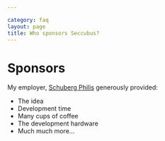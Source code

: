 ```yaml
---

category: faq
layout: page
title: Who sponsors Seccubus?
---
```

# Sponsors

My employer, [Schuberg Philis](http://www.schubergphilis.com) generously
provided:

  * The idea
  * Development time
  * Many cups of coffee
  * The development hardware
  * Much much more…
